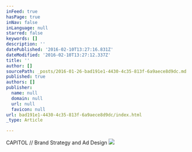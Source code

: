 ```yaml
---
inFeed: true
hasPage: true
inNav: false
inLanguage: null
starred: false
keywords: []
description: ''
datePublished: '2016-02-10T13:27:16.831Z'
dateModified: '2016-02-10T13:27:12.337Z'
title: ''
author: []
sourcePath: _posts/2016-01-26-bad191e1-4430-4c35-813f-6a9aece8d9dc.md
published: true
authors: []
publisher:
  name: null
  domain: null
  url: null
  favicon: null
url: bad191e1-4430-4c35-813f-6a9aece8d9dc/index.html
_type: Article

---
```

CAPITOL // Brand Strategy and Ad Design
![](https://s3-us-west-2.amazonaws.com/the-grid-img/p/17859e25977672d35a56d4cec5fa7bc33057d4f1.jpg)